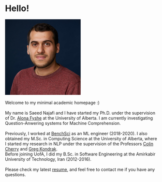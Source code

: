 # Hello!

<img src="./my_pic.jpeg" width="250" height="250">

Welcome to my minimal academic homepage :)
<br> <br>
My name is Saeed Najafi and I have started my Ph.D. under the supervision of Dr. [Alona Fyshe](https://webdocs.cs.ualberta.ca/~alona/) at the University of Alberta.
I am currently investigating Question-Anwering systems for Machine Comprehension.
<br> <br>
Previously, I worked at [BenchSci](https://www.benchsci.com/) as an ML engineer (2018-2020).
I also obtained my M.Sc. in Computing Science at the University of Alberta, where I started my
research in NLP under the supervision of the Professors [Colin Cherry](https://sites.google.com/site/colinacherry/) and [Greg Kondrak](https://webdocs.cs.ualberta.ca/~kondrak/).
<br>
Before joining UofA, I did my B.Sc. in Software Engineering at the Amirkabir University of Technology, Iran (2012-2016).
<br> <br>
Please check my latest [resume](./resume.pdf), and feel free to contact me if you have any questions.
